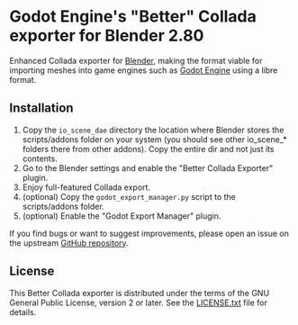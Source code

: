 # Godot Engine's "Better" Collada exporter for Blender 2.80

Enhanced Collada exporter for [Blender](https://www.blender.org), making the
format viable for importing meshes into game engines such as
[Godot Engine](https://godotengine.org) using a libre format.

## Installation

1. Copy the `io_scene_dae` directory the location where Blender stores the
   scripts/addons folder on your system (you should see other io_scene_*
   folders there from other addons). Copy the entire dir and not just its
   contents.
2. Go to the Blender settings and enable the "Better Collada Exporter" plugin.
3. Enjoy full-featured Collada export.
4. (optional) Copy the `godot_export_manager.py` script to the scripts/addons folder.
5. (optional) Enable the "Godot Export Manager" plugin.

If you find bugs or want to suggest improvements, please open an issue on the
upstream [GitHub repository](https://github.com/godotengine/collada-exporter).

## License

This Better Collada exporter is distributed under the terms of the GNU General
Public License, version 2 or later. See the [LICENSE.txt](/LICENSE.txt) file
for details.
